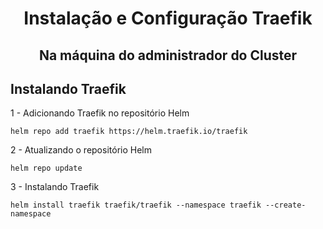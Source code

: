 <h1 align = "center"> Instalação e Configuração Traefik </h1>

<h2 align = "center"> Na máquina do administrador do Cluster </h2>

<h2> Instalando Traefik </h2>

1 - Adicionando Traefik no repositório Helm

    helm repo add traefik https://helm.traefik.io/traefik

2 - Atualizando o repositório Helm

    helm repo update

3 - Instalando Traefik

    helm install traefik traefik/traefik --namespace traefik --create-namespace